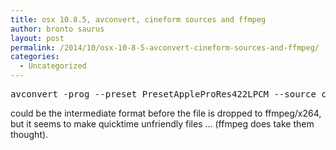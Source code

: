 ```yaml
---
title: osx 10.8.5, avconvert, cineform sources and ffmpeg
author: bronto saurus
layout: post
permalink: /2014/10/osx-10-8-5-avconvert-cineform-sources-and-ffmpeg/
categories:
  - Uncategorized
---
```

<pre>avconvert -prog --preset PresetAppleProRes422LPCM --source cineform.mov --output prores.mov</pre>

could be the intermediate format before the file is dropped to ffmpeg/x264, but it seems to make quicktime unfriendly files &#8230; (ffmpeg does take them thought).
